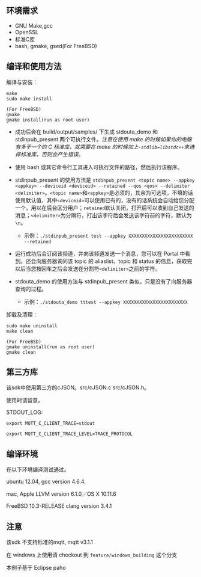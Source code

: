 ## 环境需求

- GNU Make,gcc
- OpenSSL
- 标准C库
- bash, gmake, gsed(For FreeBSD)

## 编译和使用方法

编译与安装：
```
make
sudo make install

(For FreeBSD)
gmake
gmake install(run as root user)
```

- 成功后会在 build/output/samples/ 下生成 stdouta_demo 和 stdinpub_present 两个可执行文件。*注意在使用 make 的时候如果你的电脑有多于一个的 C 标准库，就需要在 make 的时候加上`-stdlib=libstdc++`来选择标准库，否则会产生错误。*

- 使用 bash 或其它命令行工具进入可执行文件的路径，然后执行该程序。

- stdinpub_present 的使用方法是 `stdinpub_present <topic name> --appkey <appkey> --deviceid <deviceid> --retained --qos <qos> --delimiter <delimiter>`。`<topic name>`和`<appkey>`是必须的，其余为可选项，不填的话使用默认值，其中`<deviceid>`可以使用已有的，没有的话系统会自动给您分配一个，用以在后台区分用户；`retained`默认关闭，打开后可以收到自己发送的消息；`<delimiter>`为分隔符，打出该字符后会发送该字符前的字符，默认为`\n`。
	- 示例：`./stdinpub_present test --appkey XXXXXXXXXXXXXXXXXXXXXXXX --retained`

- 运行成功后会订阅该频道，并向该频道发送一个消息，您可以在 Portal 中看到。还会向服务器询问该 topic 的 aliaslist、topic 和 status 的信息，获取完以后当您按回车之后会发送在分割符`<delimiter>`之前的字符。

- stdouta_demo 的使用方法与 stdinpub_present 类似，只是没有了向服务器查询的过程。
	- 示例：`./stdouta_demo tttest --appkey XXXXXXXXXXXXXXXXXXXXXXXX`

卸载及清理：
```
sudo make uninstall
make clean

(For FreeBSD)
gmake uninstall(run as root user)
gmake clean
```

## 第三方库

该sdk中使用第三方的cJSON。src/cJSON.c src/cJSON.h。

使用时请留意。

STDOUT_LOG:

```
export MQTT_C_CLIENT_TRACE=stdout

export MQTT_C_CLIENT_TRACE_LEVEL=TRACE_PROTOCOL
```

## 编译环境

在以下环境编译测试通过。

ubuntu 12.04, gcc version 4.6.4.

mac, Apple LLVM version 6.1.0／OS X 10.11.6

FreeBSD 10.3-RELEASE clang version 3.4.1
## 注意

该sdk 不支持标准的mqtt, mqtt v3.1.1

在 windows 上使用请 checkout 到 `feature/windows_building` 这个分支

本例子基于 Eclipse paho
